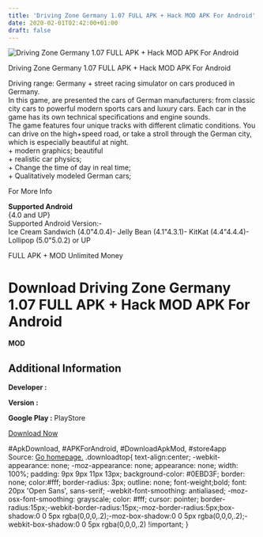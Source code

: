 ```yaml
---
title: 'Driving Zone Germany 1.07 FULL APK + Hack MOD APK For Android'
date: 2020-02-01T02:42:00+01:00
draft: false
---
```


![Driving Zone Germany 1.07 FULL APK + Hack MOD APK For Android](https://i0.wp.com/apkhome.net/wp-content/uploads/2017/07/Driving-Zone-Germany-1.07.png "Driving Zone Germany 1.07 FULL APK + Hack MOD APK For Android")

  

Driving Zone Germany 1.07 FULL APK + Hack MOD APK For Android

Driving range: Germany + street racing simulator on cars produced in Germany.  
In this game, are presented the cars of German manufacturers: from classic city cars to powerful modern sports cars and luxury cars. Each car in the game has its own technical specifications and engine sounds.  
The game features four unique tracks with different climatic conditions. You can drive on the high+speed road, or take a stroll through the German city, which is especially beautiful at night.  
\+ modern graphics; beautiful  
\+ realistic car physics;  
\+ Change the time of day in real time;  
\+ Qualitatively modeled German cars;

For More Info

**Supported Android**  
{4.0 and UP}  
Supported Android Version:-  
Ice Cream Sandwich (4.0"4.0.4)- Jelly Bean (4.1"4.3.1)- KitKat (4.4"4.4.4)- Lollipop (5.0"5.0.2) or UP

FULL APK + MOD Unlimited Money

Download Driving Zone Germany 1.07 FULL APK + Hack MOD APK For Android
======================================================================

**MOD**

Additional Information
----------------------

**Developer :**

**Version :**

**Google Play :** PlayStore

  

[Download Now](https://store4app.co/post/driving-zone-germany-1-07-full-apk-hack-mod-apk-for-android_1573670741)

  
#ApkDownload, #APKForAndroid, #DownloadApkMod, #store4app  
Source: [Go homepage.](https://store4app.co/post/driving-zone-germany-1-07-full-apk-hack-mod-apk-for-android_1573670741) .downloadtop{ text-align:center; -webkit-appearance: none; -moz-appearance: none; appearance: none; width: 100%; padding: 9px 9px 11px 13px; background-color: #0EBD3F; border: none; color:#fff; border-radius: 3px; outline: none; font-weight;bold; font: 20px 'Open Sans', sans-serif; -webkit-font-smoothing: antialiased; -moz-osx-font-smoothing: grayscale; color: #fff; cursor: pointer; border-radius:15px;-webkit-border-radius:15px;-moz-border-radius:5px;box-shadow:0 0 5px rgba(0,0,0,.2);-moz-box-shadow:0 0 5px rgba(0,0,0,.2);-webkit-box-shadow:0 0 5px rgba(0,0,0,.2) !important; }
